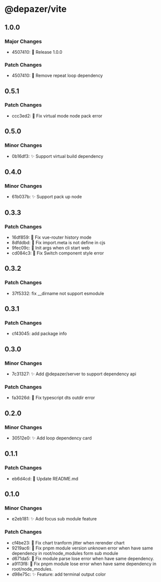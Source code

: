# @depazer/vite

## 1.0.0

### Major Changes

- 4507410: 🎉 Release 1.0.0

### Patch Changes

- 4507410: 🐛 Remove repeat loop dependency

## 0.5.1

### Patch Changes

- ccc3ed2: 🐛 Fix virtual mode node pack error

## 0.5.0

### Minor Changes

- 0b16df3: ✨ Support virtual build dependency

## 0.4.0

### Minor Changes

- 61b037b: ✨ Support pack up node

## 0.3.3

### Patch Changes

- 16df859: 🐛 Fix vue-router history mode
- 8dfddbd: 🐛 Fix import.meta is not define in cjs
- 9fec09c: 🐛 Init args when cli start web
- cd084c3: 🐛 Fix Switch component style error

## 0.3.2

### Patch Changes

- 37f5332: fix \_\_dirname not support esmodule

## 0.3.1

### Patch Changes

- cf43045: add package info

## 0.3.0

### Minor Changes

- 7c31327: ✨ Add @depazer/server to support dependency api

### Patch Changes

- fa3026d: 🐛 Fix typescript dts outdir error

## 0.2.0

### Minor Changes

- 30512e0: ✨ Add loop dependency card

## 0.1.1

### Patch Changes

- eb6d4cd: 📄 Update README.md

## 0.1.0

### Minor Changes

- e2eb181: ✨ Add focus sub module feature

### Patch Changes

- cf4be23: 🐛 Fix chart tranform jitter when rerender chart
- 9219ac6: 🐛 Fix pnpm module version unknown error when have same dependency in root/node_modules form sub module
- d671da5: 🐛 Fix module parse lose error when have same dependency.
- a9113f8: 🐛 Fix pnpm module lose error when have same dependency in root/node_modules.
- d98e75c: ✨ Feature: add terminal output color
